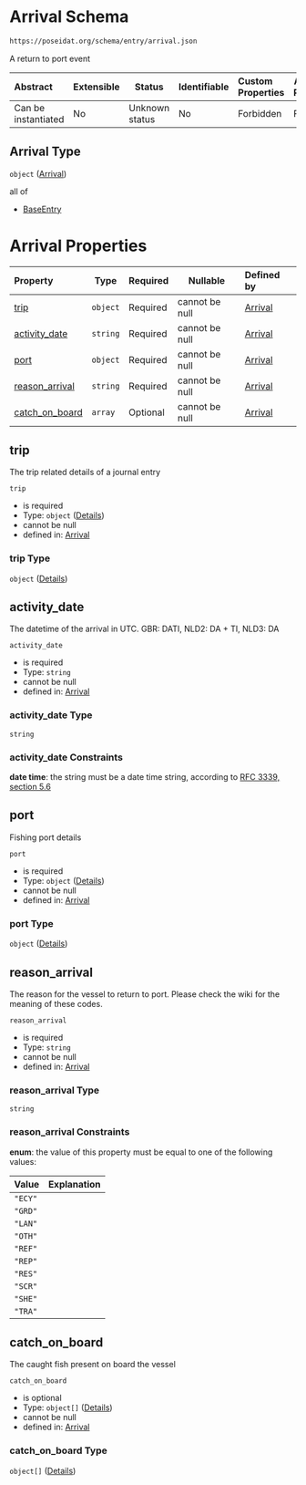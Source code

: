 # Arrival Schema

```txt
https://poseidat.org/schema/entry/arrival.json
```

A return to port event


| Abstract            | Extensible | Status         | Identifiable | Custom Properties | Additional Properties | Access Restrictions | Defined In                                                        |
| :------------------ | ---------- | -------------- | ------------ | :---------------- | --------------------- | ------------------- | ----------------------------------------------------------------- |
| Can be instantiated | No         | Unknown status | No           | Forbidden         | Forbidden             | none                | [arrival.json](schemas/entry/arrival.json "open original schema") |

## Arrival Type

`object` ([Arrival](arrival.md))

all of

-   [BaseEntry](arrival-allof-baseentry.md "check type definition")

# Arrival Properties

| Property                          | Type     | Required | Nullable       | Defined by                                                                                                                             |
| :-------------------------------- | -------- | -------- | -------------- | :------------------------------------------------------------------------------------------------------------------------------------- |
| [trip](#trip)                     | `object` | Required | cannot be null | [Arrival](arrival-properties-trip.md "https&#x3A;//poseidat.org/schema/core/trip-entry.json#/properties/trip")                         |
| [activity_date](#activity_date)   | `string` | Required | cannot be null | [Arrival](arrival-properties-activity_date.md "https&#x3A;//poseidat.org/schema/entry/arrival.json#/properties/activity_date")         |
| [port](#port)                     | `object` | Required | cannot be null | [Arrival](arrival-properties-port.md "https&#x3A;//poseidat.org/schema/core/port.json#/properties/port")                               |
| [reason_arrival](#reason_arrival) | `string` | Required | cannot be null | [Arrival](arrival-properties-reason_arrival.md "https&#x3A;//poseidat.org/schema/enum/reason-arrival.json#/properties/reason_arrival") |
| [catch_on_board](#catch_on_board) | `array`  | Optional | cannot be null | [Arrival](arrival-properties-catch_on_board.md "https&#x3A;//poseidat.org/schema/entry/arrival.json#/properties/catch_on_board")       |

## trip

The trip related details of a journal entry


`trip`

-   is required
-   Type: `object` ([Details](arrival-properties-trip.md))
-   cannot be null
-   defined in: [Arrival](arrival-properties-trip.md "https&#x3A;//poseidat.org/schema/core/trip-entry.json#/properties/trip")

### trip Type

`object` ([Details](arrival-properties-trip.md))

## activity_date

The datetime of the arrival in UTC. GBR: DATI, NLD2: DA + TI, NLD3: DA


`activity_date`

-   is required
-   Type: `string`
-   cannot be null
-   defined in: [Arrival](arrival-properties-activity_date.md "https&#x3A;//poseidat.org/schema/entry/arrival.json#/properties/activity_date")

### activity_date Type

`string`

### activity_date Constraints

**date time**: the string must be a date time string, according to [RFC 3339, section 5.6](https://tools.ietf.org/html/rfc3339 "check the specification")

## port

Fishing port details


`port`

-   is required
-   Type: `object` ([Details](arrival-properties-port.md))
-   cannot be null
-   defined in: [Arrival](arrival-properties-port.md "https&#x3A;//poseidat.org/schema/core/port.json#/properties/port")

### port Type

`object` ([Details](arrival-properties-port.md))

## reason_arrival

The reason for the vessel to return to port. Please check the wiki for the meaning of these codes.


`reason_arrival`

-   is required
-   Type: `string`
-   cannot be null
-   defined in: [Arrival](arrival-properties-reason_arrival.md "https&#x3A;//poseidat.org/schema/enum/reason-arrival.json#/properties/reason_arrival")

### reason_arrival Type

`string`

### reason_arrival Constraints

**enum**: the value of this property must be equal to one of the following values:

| Value   | Explanation |
| :------ | ----------- |
| `"ECY"` |             |
| `"GRD"` |             |
| `"LAN"` |             |
| `"OTH"` |             |
| `"REF"` |             |
| `"REP"` |             |
| `"RES"` |             |
| `"SCR"` |             |
| `"SHE"` |             |
| `"TRA"` |             |

## catch_on_board

The caught fish present on board the vessel


`catch_on_board`

-   is optional
-   Type: `object[]` ([Details](arrival-properties-catch_on_board-items.md))
-   cannot be null
-   defined in: [Arrival](arrival-properties-catch_on_board.md "https&#x3A;//poseidat.org/schema/entry/arrival.json#/properties/catch_on_board")

### catch_on_board Type

`object[]` ([Details](arrival-properties-catch_on_board-items.md))
